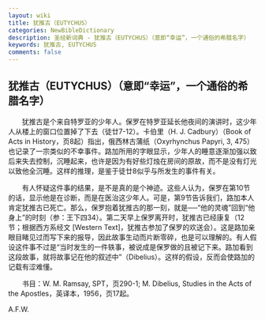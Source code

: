 ```yaml
---
layout: wiki
title: 犹推古（EUTYCHUS）
categories: NewBibleDictionary
description: 圣经新词典 - 犹推古（EUTYCHUS）（意即“幸运”，一个通俗的希腊名字）
keywords: 犹推古, EUTYCHUS
comments: false
---
```


## 犹推古（EUTYCHUS）（意即“幸运”，一个通俗的希腊名字）

　　犹推古是个来自特罗亚的少年人。保罗在特罗亚延长他夜间的演讲时，这少年人从楼上的窗口位置掉了下去（徒廿7-12）。卡伯里（H. J. Cadbury）（Book of Acts in History，页8起）指出，俄西林古蒲纸（Oxyrhynchus Papyri, 3, 475）也记录了一宗类似的不幸事件。路加所用的字眼显示，少年人的睡意逐渐加强以致后来失去控制，沉睡起来，也许是因为有好些灯烛在房间的原故，而不是没有灯光以致他全沉睡。这样的推理，是鉴于徒廿8似乎与所发生的事件有关。

　　有人怀疑这件事的结果，是不是真的是个神迹。这些人认为，保罗在第10节的话，显示他是在诊断，而是在医治这少年人。可是，第9节告诉我们，路加本人肯定犹推古已死亡。那么，保罗抱着犹推古的那一刻，就是──“他的灵魂”回到“他身上”的时刻（参：王下四34）。第二天早上保罗离开时，犹推古已经康复（12节；根据西方系经文 [Western Text]，犹推古参加了保罗的欢送会）。这是路加亲眼目睹见过而写下来的报导，因此故事生动而片断零碎，也是可以理解的。有人假设这件事不过是“当时发生的一件轶事，被说成是保罗做的且被记下来。路加看到这段故事，就将故事记在他的叙述中”（Dibelius）。这样的假设，反而会使路加的记载有涩难懂。

　　书目：W. M. Ramsay, SPT，页290-1; M. Dibelius, Studies in the Acts of the Apostles，英译本，1956，页17起。

A.F.W.








